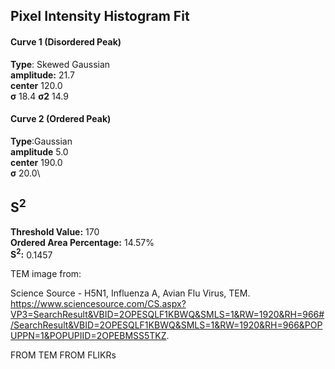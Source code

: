 ## Pixel Intensity Histogram Fit

#### Curve 1 (Disordered Peak)
**Type**: Skewed Gaussian\
**amplitude:** 21.7\
**center** 120.0\
**σ** 18.4
**σ2** 14.9


#### Curve 2 (Ordered Peak)
**Type**:Gaussian\
**amplitude** 5.0\
**center** 190.0\
**σ** 20.0\


## S<sup>2</sup>
**Threshold Value:** 170\
**Ordered Area Percentage:** 14.57%\
**S<sup>2</sup>:** 0.1457




TEM image from:

Science Source - H5N1, Influenza A, Avian Flu Virus, TEM.
https://www.sciencesource.com/CS.aspx?VP3=SearchResult&VBID=2OPESQLF1KBWQ&SMLS=1&RW=1920&RH=966#/SearchResult&VBID=2OPESQLF1KBWQ&SMLS=1&RW=1920&RH=966&POPUPPN=1&POPUPIID=2OPEBMSS5TKZ.



















FROM TEM FROM FLIKRs
